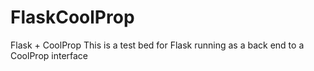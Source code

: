 FlaskCoolProp
=============

Flask + CoolProp
This is a test bed for Flask running as a back end to a CoolProp interface
